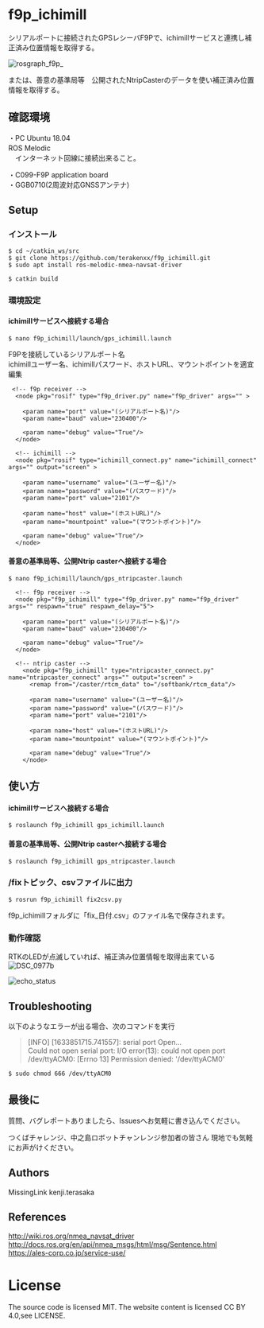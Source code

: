# f9p_ichimill

シリアルポートに接続されたGPSレシーバF9Pで、ichimillサービスと連携し補正済み位置情報を取得する。<br>

![rosgraph_f9p_](https://user-images.githubusercontent.com/16064762/136687925-9b3c98f7-54e4-4dc8-8176-0805cb15f15a.png)


または、善意の基準局等　公開されたNtripCasterのデータを使い補正済み位置情報を取得する。<br>


## 確認環境
・PC
  Ubuntu 18.04  <br>
  ROS Melodic　<br>
　インターネット回線に接続出来ること。<br>

・C099-F9P application board <br>
・GGB0710(2周波対応GNSSアンテナ)<br>


## Setup

### インストール
```
$ cd ~/catkin_ws/src
$ git clone https://github.com/terakenxx/f9p_ichimill.git
$ sudo apt install ros-melodic-nmea-navsat-driver

$ catkin build
```

### 環境設定

#### ichimillサービスへ接続する場合

```
$ nano f9p_ichimill/launch/gps_ichimill.launch 
```

F9Pを接続しているシリアルポート名 <br>
ichimillユーザー名、ichimillパスワード、ホストURL、マウントポイントを適宜編集 <br>

```
 <!-- f9p receiver -->
  <node pkg="rosif" type="f9p_driver.py" name="f9p_driver" args="" >

    <param name="port" value="(シリアルポート名)"/>
    <param name="baud" value="230400"/>

    <param name="debug" value="True"/>
  </node>

  <!-- ichimill -->
  <node pkg="rosif" type="ichimill_connect.py" name="ichimill_connect" args="" output="screen" >

    <param name="username" value="(ユーザー名)"/>
    <param name="password" value="(パスワード)"/>
    <param name="port" value="2101"/>

    <param name="host" value="(ホストURL)"/>
    <param name="mountpoint" value="(マウントポイント)"/>

    <param name="debug" value="True"/>
  </node>
```

#### 善意の基準局等、公開Ntrip casterへ接続する場合

```
$ nano f9p_ichimill/launch/gps_ntripcaster.launch 
```

```
  <!-- f9p receiver -->
  <node pkg="f9p_ichimill" type="f9p_driver.py" name="f9p_driver" args="" respawn="true" respawn_delay="5">

    <param name="port" value="(シリアルポート名)"/>
    <param name="baud" value="230400"/>

    <param name="debug" value="True"/>
  </node>

  <!-- ntrip caster -->
    <node pkg="f9p_ichimill" type="ntripcaster_connect.py" name="ntripcaster_connect" args="" output="screen" >
      <remap from="/caster/rtcm_data" to="/softbank/rtcm_data"/>

      <param name="username" value="(ユーザー名)"/>
      <param name="password" value="(パスワード)"/>
      <param name="port" value="2101"/>

      <param name="host" value="(ホストURL)"/>
      <param name="mountpoint" value="(マウントポイント)"/>

      <param name="debug" value="True"/>
    </node>
```


## 使い方

#### ichimillサービスへ接続する場合

```
$ roslaunch f9p_ichimill gps_ichimill.launch
```

#### 善意の基準局等、公開Ntrip casterへ接続する場合

```
$ roslaunch f9p_ichimill gps_ntripcaster.launch
```


### /fixトピック、csvファイルに出力

```
$ rosrun f9p_ichimill fix2csv.py
```

f9p_ichimillフォルダに「fix_日付.csv」のファイル名で保存されます。

### 動作確認

RTKのLEDが点滅していれば、補正済み位置情報を取得出来ている <br>
![DSC_0977b](https://user-images.githubusercontent.com/16064762/136687935-de46f6e8-35dd-4b2f-94f4-e90f6fcfe119.jpg)

![echo_status](https://user-images.githubusercontent.com/16064762/137603400-681ad13b-2517-4651-b29d-e74ec0d5ea25.png)

## Troubleshooting
以下のようなエラーが出る場合、次のコマンドを実行<br>
>[INFO] [1633851715.741557]: serial port Open... <br>
>Could not open serial port: I/O error(13): could not open port /dev/ttyACM0: [Errno 13] Permission denied: '/dev/ttyACM0' <br>

```
$ sudo chmod 666 /dev/ttyACM0
```

## 最後に
質問、バグレポートありましたら、Issuesへお気軽に書き込んでください。

つくばチャレンジ、中之島ロボットチャンレンジ参加者の皆さん
現地でも気軽にお声がけください。


## Authors
MissingLink kenji.terasaka <br>

## References
 http://wiki.ros.org/nmea_navsat_driver <br>
 http://docs.ros.org/en/api/nmea_msgs/html/msg/Sentence.html <br>
 https://ales-corp.co.jp/service-use/ <br>

# License
The source code is licensed MIT. The website content is licensed CC BY 4.0,see LICENSE.
